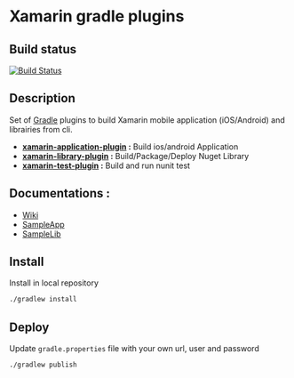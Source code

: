 Xamarin gradle plugins
==========

## Build status

[![Build Status](https://travis-ci.org/oliviergauthier/xam-gradle-plugins.svg?branch=master)](https://travis-ci.org/oliviergauthier/xam-gradle-plugins)

## Description

Set of [Gradle](https://gradle.org/) plugins to build Xamarin mobile application (iOS/Android) and librairies from cli.

* **[xamarin-application-plugin](https://github.com/oliviergauthier/xam-gradle-plugins/wiki/Application) :** Build ios/android Application
* **[xamarin-library-plugin](https://github.com/oliviergauthier/xam-gradle-plugins/wiki/Library) :** Build/Package/Deploy Nuget Library
* **[xamarin-test-plugin](https://github.com/oliviergauthier/xam-gradle-plugins/wiki/NUnit) :** Build and run nunit test

## Documentations :
- [Wiki](https://github.com/oliviergauthier/xam-gradle-plugins/wiki)
- [SampleApp](https://github.com/oliviergauthier/xam-gradle-plugins-sample-app)
- [SampleLib](https://github.com/oliviergauthier/xam-gradle-plugins-sample-lib)

## Install
Install in local repository 
```bash
./gradlew install
```

## Deploy
Update `gradle.properties` file with your own url, user and password 
```bash
./gradlew publish
```

